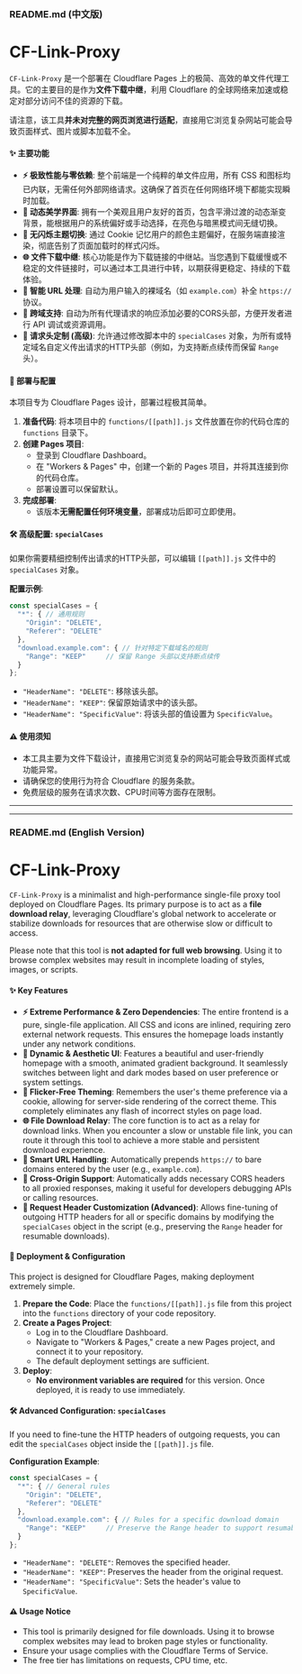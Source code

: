 ### README.md (中文版)

# CF-Link-Proxy

`CF-Link-Proxy` 是一个部署在 Cloudflare Pages 上的极简、高效的单文件代理工具。它的主要目的是作为**文件下载中继**，利用 Cloudflare 的全球网络来加速或稳定对部分访问不佳的资源的下载。

请注意，该工具**并未对完整的网页浏览进行适配**，直接用它浏览复杂网站可能会导致页面样式、图片或脚本加载不全。

#### ✨ 主要功能

*   **⚡️ 极致性能与零依赖**: 整个前端是一个纯粹的单文件应用，所有 CSS 和图标均已内联，无需任何外部网络请求。这确保了首页在任何网络环境下都能实现瞬时加载。
*   **🎨 动态美学界面**: 拥有一个美观且用户友好的首页，包含平滑过渡的动态渐变背景，能根据用户的系统偏好或手动选择，在亮色与暗黑模式间无缝切换。
*   **🍪 无闪烁主题切换**: 通过 Cookie 记忆用户的颜色主题偏好，在服务端直接渲染，彻底告别了页面加载时的样式闪烁。
*   **🌐 文件下载中继**: 核心功能是作为下载链接的中继站。当您遇到下载缓慢或不稳定的文件链接时，可以通过本工具进行中转，以期获得更稳定、持续的下载体验。
*   **🚀 智能 URL 处理**: 自动为用户输入的裸域名（如 `example.com`）补全 `https://` 协议。
*   **🤝 跨域支持**: 自动为所有代理请求的响应添加必要的CORS头部，方便开发者进行 API 调试或资源调用。
*   **🔧 请求头定制 (高级)**: 允许通过修改脚本中的 `specialCases` 对象，为所有或特定域名自定义传出请求的HTTP头部（例如，为支持断点续传而保留 `Range` 头）。

#### 🚀 部署与配置

本项目专为 Cloudflare Pages 设计，部署过程极其简单。

1.  **准备代码**: 将本项目中的 `functions/[[path]].js` 文件放置在你的代码仓库的 `functions` 目录下。
2.  **创建 Pages 项目**:
    *   登录到 Cloudflare Dashboard。
    *   在 "Workers & Pages" 中，创建一个新的 Pages 项目，并将其连接到你的代码仓库。
    *   部署设置可以保留默认。
3.  **完成部署**:
    *   该版本**无需配置任何环境变量**，部署成功后即可立即使用。

#### 🛠️ 高级配置: `specialCases`

如果你需要精细控制传出请求的HTTP头部，可以编辑 `[[path]].js` 文件中的 `specialCases` 对象。

**配置示例**:
```javascript
const specialCases = {
  "*": { // 通用规则
    "Origin": "DELETE",
    "Referer": "DELETE"
  },
  "download.example.com": { // 针对特定下载域名的规则
    "Range": "KEEP"     // 保留 Range 头部以支持断点续传
  }
};
```
*   `"HeaderName": "DELETE"`: 移除该头部。
*   `"HeaderName": "KEEP"`: 保留原始请求中的该头部。
*   `"HeaderName": "SpecificValue"`: 将该头部的值设置为 `SpecificValue`。

#### ⚠️ 使用须知

*   本工具主要为文件下载设计，直接用它浏览复杂的网站可能会导致页面样式或功能异常。
*   请确保您的使用行为符合 Cloudflare 的服务条款。
*   免费层级的服务在请求次数、CPU时间等方面存在限制。

---
---

### README.md (English Version)

# CF-Link-Proxy

`CF-Link-Proxy` is a minimalist and high-performance single-file proxy tool deployed on Cloudflare Pages. Its primary purpose is to act as a **file download relay**, leveraging Cloudflare's global network to accelerate or stabilize downloads for resources that are otherwise slow or difficult to access.

Please note that this tool is **not adapted for full web browsing**. Using it to browse complex websites may result in incomplete loading of styles, images, or scripts.

#### ✨ Key Features

*   **⚡️ Extreme Performance & Zero Dependencies**: The entire frontend is a pure, single-file application. All CSS and icons are inlined, requiring zero external network requests. This ensures the homepage loads instantly under any network conditions.
*   **🎨 Dynamic & Aesthetic UI**: Features a beautiful and user-friendly homepage with a smooth, animated gradient background. It seamlessly switches between light and dark modes based on user preference or system settings.
*   **🍪 Flicker-Free Theming**: Remembers the user's theme preference via a cookie, allowing for server-side rendering of the correct theme. This completely eliminates any flash of incorrect styles on page load.
*   **🌐 File Download Relay**: The core function is to act as a relay for download links. When you encounter a slow or unstable file link, you can route it through this tool to achieve a more stable and persistent download experience.
*   **🚀 Smart URL Handling**: Automatically prepends `https://` to bare domains entered by the user (e.g., `example.com`).
*   **🤝 Cross-Origin Support**: Automatically adds necessary CORS headers to all proxied responses, making it useful for developers debugging APIs or calling resources.
*   **🔧 Request Header Customization (Advanced)**: Allows fine-tuning of outgoing HTTP headers for all or specific domains by modifying the `specialCases` object in the script (e.g., preserving the `Range` header for resumable downloads).

#### 🚀 Deployment & Configuration

This project is designed for Cloudflare Pages, making deployment extremely simple.

1.  **Prepare the Code**: Place the `functions/[[path]].js` file from this project into the `functions` directory of your code repository.
2.  **Create a Pages Project**:
    *   Log in to the Cloudflare Dashboard.
    *   Navigate to "Workers & Pages," create a new Pages project, and connect it to your repository.
    *   The default deployment settings are sufficient.
3.  **Deploy**:
    *   **No environment variables are required** for this version. Once deployed, it is ready to use immediately.

#### 🛠️ Advanced Configuration: `specialCases`

If you need to fine-tune the HTTP headers of outgoing requests, you can edit the `specialCases` object inside the `[[path]].js` file.

**Configuration Example**:
```javascript
const specialCases = {
  "*": { // General rules
    "Origin": "DELETE",
    "Referer": "DELETE"
  },
  "download.example.com": { // Rules for a specific download domain
    "Range": "KEEP"     // Preserve the Range header to support resumable downloads
  }
};
```
*   `"HeaderName": "DELETE"`: Removes the specified header.
*   `"HeaderName": "KEEP"`: Preserves the header from the original request.
*   `"HeaderName": "SpecificValue"`: Sets the header's value to `SpecificValue`.

#### ⚠️ Usage Notice

*   This tool is primarily designed for file downloads. Using it to browse complex websites may lead to broken page styles or functionality.
*   Ensure your usage complies with the Cloudflare Terms of Service.
*   The free tier has limitations on requests, CPU time, etc.
